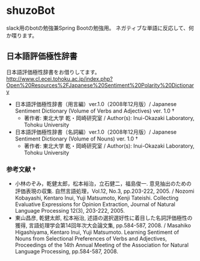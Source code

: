 # shuzoBot
slack用のbotの勉強兼Spring Bootの勉強用。
ネガティブな単語に反応して、何か喋ります。

## 日本語評価極性辞書
日本語評価極性辞書をお借りしてます。
http://www.cl.ecei.tohoku.ac.jp/index.php?Open%20Resources%2FJapanese%20Sentiment%20Polarity%20Dictionary
- 日本語評価極性辞書（用言編）ver.1.0（2008年12月版）/ Japanese Sentiment Dictionary (Volume of Verbs and Adjectives) ver. 1.0 †
  - 著作者: 東北大学 乾・岡崎研究室 / Author(s): Inui-Okazaki Laboratory, Tohoku University
- 日本語評価極性辞書（名詞編）ver.1.0（2008年12月版）/ Japanese Sentiment Dictionary (Volume of Nouns) ver. 1.0 †
  - 著作者: 東北大学 乾・岡崎研究室 / Author(s): Inui-Okazaki Laboratory, Tohoku University

### 参考文献 †
- 小林のぞみ，乾健太郎，松本裕治，立石健二，福島俊一. 意見抽出のための評価表現の収集. 自然言語処理，Vol.12, No.3, pp.203-222, 2005. / Nozomi Kobayashi, Kentaro Inui, Yuji Matsumoto, Kenji Tateishi. Collecting Evaluative Expressions for Opinion Extraction, Journal of Natural Language Processing 12(3), 203-222, 2005.
- 東山昌彦, 乾健太郎, 松本裕治, 述語の選択選好性に着目した名詞評価極性の獲得, 言語処理学会第14回年次大会論文集, pp.584-587, 2008. / Masahiko Higashiyama, Kentaro Inui, Yuji Matsumoto. Learning Sentiment of Nouns from Selectional Preferences of Verbs and Adjectives, Proceedings of the 14th Annual Meeting of the Association for Natural Language Processing, pp.584-587, 2008.

